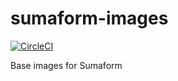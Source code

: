 # sumaform-images

[![CircleCI](https://circleci.com/gh/moio/sumaform-images/tree/master.svg?style=svg)](https://circleci.com/gh/moio/sumaform-images/tree/master)

Base images for Sumaform
